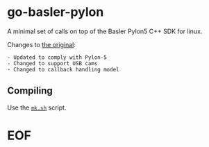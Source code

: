 # go-basler-pylon

A minimal set of calls on top of the Basler Pylon5 C++ SDK for linux.

Changes to [the original](https://github.com/japettyjohn/go-basler-pylon):

    - Updated to comply with Pylon-5
    - Changed to support USB cams
    - Changed to callback handling model

## Compiling

Use the [`mk.sh`](mk.sh) script.

# EOF #
